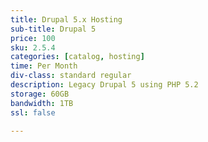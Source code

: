 ```yaml
---
title: Drupal 5.x Hosting
sub-title: Drupal 5
price: 100
sku: 2.5.4
categories: [catalog, hosting]
time: Per Month
div-class: standard regular
description: Legacy Drupal 5 using PHP 5.2
storage: 60GB
bandwidth: 1TB
ssl: false

---
```


